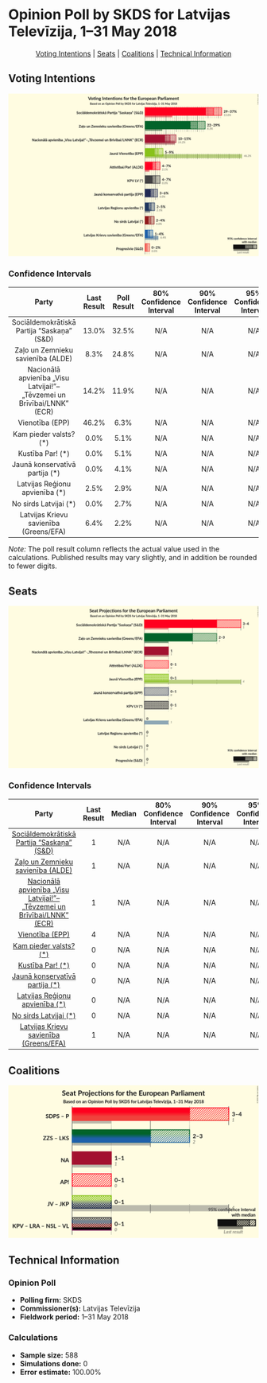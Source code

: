 # Opinion Poll by SKDS for Latvijas Televīzija, 1–31 May 2018

<p align="center"><a href="#voting-intentions">Voting Intentions</a> | <a href="#seats">Seats</a> | <a href="#coalitions">Coalitions</a> | <a href="#technical-information">Technical Information</a></p>

## Voting Intentions

![Graph with voting intentions not yet produced](2018-05-31-SKDS.png "Voting Intentions")

### Confidence Intervals

| Party | Last Result | Poll Result | 80% Confidence Interval | 90% Confidence Interval | 95% Confidence Interval | 99% Confidence Interval |
|:-----:|:-----------:|:-----------:|:-----------------------:|:-----------------------:|:-----------------------:|:-----------------------:|
| Sociāldemokrātiskā Partija “Saskaņa” (S&D) | 13.0% | 32.5% | N/A |N/A |N/A |N/A |
| Zaļo un Zemnieku savienība (ALDE) | 8.3% | 24.8% | N/A |N/A |N/A |N/A |
| Nacionālā apvienība „Visu Latvijai!”–„Tēvzemei un Brīvībai/LNNK” (ECR) | 14.2% | 11.9% | N/A |N/A |N/A |N/A |
| Vienotība (EPP) | 46.2% | 6.3% | N/A |N/A |N/A |N/A |
| Kam pieder valsts? (*) | 0.0% | 5.1% | N/A |N/A |N/A |N/A |
| Kustība Par! (*) | 0.0% | 5.1% | N/A |N/A |N/A |N/A |
| Jaunā konservatīvā partija (*) | 0.0% | 4.1% | N/A |N/A |N/A |N/A |
| Latvijas Reģionu apvienība (*) | 2.5% | 2.9% | N/A |N/A |N/A |N/A |
| No sirds Latvijai (*) | 0.0% | 2.7% | N/A |N/A |N/A |N/A |
| Latvijas Krievu savienība (Greens/EFA) | 6.4% | 2.2% | N/A |N/A |N/A |N/A |

*Note:* The poll result column reflects the actual value used in the calculations. Published results may vary slightly, and in addition be rounded to fewer digits.

## Seats

![Graph with seats not yet produced](2018-05-31-SKDS-seats.png "Seats")

### Confidence Intervals

| Party | Last Result | Median | 80% Confidence Interval | 90% Confidence Interval | 95% Confidence Interval | 99% Confidence Interval |
|:-----:|:-----------:|:------:|:-----------------------:|:-----------------------:|:-----------------------:|:-----------------------:|
| <a href="#sociāldemokrātiskā-partija-“saskaņa”-(s&d)">Sociāldemokrātiskā Partija “Saskaņa” (S&D)</a> | 1 | N/A | N/A |N/A |N/A |N/A |
| <a href="#zaļo-un-zemnieku-savienība-(alde)">Zaļo un Zemnieku savienība (ALDE)</a> | 1 | N/A | N/A |N/A |N/A |N/A |
| <a href="#nacionālā-apvienība-„visu-latvijai!”–„tēvzemei-un-brīvībai/lnnk”-(ecr)">Nacionālā apvienība „Visu Latvijai!”–„Tēvzemei un Brīvībai/LNNK” (ECR)</a> | 1 | N/A | N/A |N/A |N/A |N/A |
| <a href="#vienotība-(epp)">Vienotība (EPP)</a> | 4 | N/A | N/A |N/A |N/A |N/A |
| <a href="#kam-pieder-valsts?-(*)">Kam pieder valsts? (*)</a> | 0 | N/A | N/A |N/A |N/A |N/A |
| <a href="#kustība-par!-(*)">Kustība Par! (*)</a> | 0 | N/A | N/A |N/A |N/A |N/A |
| <a href="#jaunā-konservatīvā-partija-(*)">Jaunā konservatīvā partija (*)</a> | 0 | N/A | N/A |N/A |N/A |N/A |
| <a href="#latvijas-reģionu-apvienība-(*)">Latvijas Reģionu apvienība (*)</a> | 0 | N/A | N/A |N/A |N/A |N/A |
| <a href="#no-sirds-latvijai-(*)">No sirds Latvijai (*)</a> | 0 | N/A | N/A |N/A |N/A |N/A |
| <a href="#latvijas-krievu-savienība-(greens/efa)">Latvijas Krievu savienība (Greens/EFA)</a> | 1 | N/A | N/A |N/A |N/A |N/A |


## Coalitions

![Graph with coalitions seats not yet produced](2018-05-31-SKDS-coalitions-seats.png "Coalitions Seats")


## Technical Information

### Opinion Poll

+ **Polling firm:** SKDS
+ **Commissioner(s):** Latvijas Televīzija
+ **Fieldwork period:** 1–31 May 2018

### Calculations

+ **Sample size:** 588
+ **Simulations done:** 0
+ **Error estimate:** 100.00%

